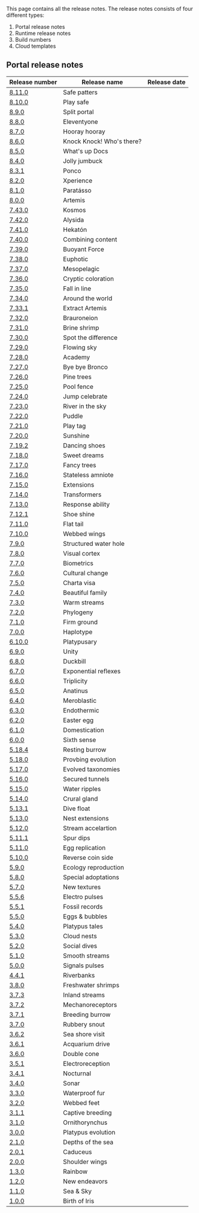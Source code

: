 This page contains all the release notes. The release notes consists of four different types:
1. Portal release notes
2. Runtime release notes
3. Build numbers
4. Cloud templates

## Portal release notes
|Release number |Release name |Release date |
|---|---|---|
|[8.11.0](8.11.0-safe-patterns.md)| Safe patters| | 
|[8.10.0](8.10.0-play-safe.md)| Play safe| | 
|[8.9.0](8.9.0-split-portal.md)| Split portal| | 
|[8.8.0](8.8.0-eleventyone.md)| Eleventyone| | 
|[8.7.0](8.7.0-hooray-hooray.md)| Hooray hooray| | 
|[8.6.0](8.6.0-knock-knock!-whos-there?.md)| Knock Knock! Who's there?| | 
|[8.5.0](8.5.0-whats-up?-docs!.md)| What's up Docs| | 
|[8.4.0](8.4.0-jolly-jumbuck.md)| Jolly jumbuck| | 
|[8.3.1](8.3.1-ponco.md)| Ponco| | 
|[8.2.0](8.2.0-xperience.md)| Xperience| | 
|[8.1.0](8.1.0-paratásso.md)| Paratásso| | 
|[8.0.0](8.0.0-artemis.md)| Artemis| | 
|[7.43.0](7.43.0-kosmos.md)| Kosmos| | 
|[7.42.0](7.42.0-alysida.md)| Alysida| | 
|[7.41.0](7.41.0-hekatón.md)| Hekatón| | 
|[7.40.0](7.40.0-combining-content.md)| Combining content| | 
|[7.39.0](7.39.0-buoyant-force.md)| Buoyant Force| | 
|[7.38.0](7.38.0-euphotic.md)| Euphotic| | 
|[7.37.0](7.37.0-mesopelagic.md)| Mesopelagic| | 
|[7.36.0](7.36.0-cryptic-coloration.md)| Cryptic coloration| | 
|[7.35.0](7.35.0-fall-in-line.md)| Fall in line| | 
|[7.34.0](7.34.0-around-the-world.md)| Around the world| | 
|[7.33.1](7.33.1-extract-artemis.md)| Extract Artemis| | 
|[7.32.0](7.32.0-brauroneion.md)| Brauroneion| | 
|[7.31.0](7.31.0-brine-shrimp.md)| Brine shrimp| | 
|[7.30.0](7.30.0-spot-the-difference.md)| Spot the difference| | 
|[7.29.0](7.29.0-flowing-sky.md)| Flowing sky| | 
|[7.28.0](7.28.0-academy.md)| Academy| | 
|[7.27.0](7.27.0-bye-bye-bronco.md)| Bye bye Bronco| | 
|[7.26.0](7.26.0-pine-trees.md)| Pine trees| | 
|[7.25.0](7.25.0-pool-fence.md)| Pool fence| | 
|[7.24.0](7.24.0-jump-&-celebrate.md)| Jump  celebrate| | 
|[7.23.0](7.23.0-river-in-the-sky.md)| River in the sky| | 
|[7.22.0](7.22.0-puddle.md)| Puddle| | 
|[7.21.0](7.21.0-play-tag.md)| Play tag| | 
|[7.20.0](7.20.0-sunshine.md)| Sunshine| | 
|[7.19.2](7.19.2-dancing-shoes.md)| Dancing shoes| | 
|[7.18.0](7.18.0-sweet-dreams.md)| Sweet dreams| | 
|[7.17.0](7.17.0-fancy-trees.md)| Fancy trees| | 
|[7.16.0](7.16.0-stateless-amniote.md)| Stateless amniote| | 
|[7.15.0](7.15.0-extensions.md)| Extensions| | 
|[7.14.0](7.14.0-transformers.md)| Transformers| | 
|[7.13.0](7.13.0-response-ability.md)| Response ability| | 
|[7.12.1](7.12.1-shoe-shine.md)| Shoe shine| | 
|[7.11.0](7.11.0-flat-tail.md)| Flat tail| | 
|[7.10.0](7.10.0-webbed-wings.md)| Webbed wings| | 
|[7.9.0](7.9.0-structured-water-hole.md)| Structured water hole| | 
|[7.8.0](7.8.0-visual-cortex.md)| Visual cortex| | 
|[7.7.0](7.7.0-biometrics.md)| Biometrics| | 
|[7.6.0](7.6.0-cultural-change.md)| Cultural change| | 
|[7.5.0](7.5.0-charta-visa.md)| Charta visa| | 
|[7.4.0](7.4.0-beautiful-family.md)| Beautiful family| | 
|[7.3.0](7.3.0-warm-streams.md)| Warm streams| | 
|[7.2.0](7.2.0-phylogeny.md)| Phylogeny| | 
|[7.1.0](7.1.0-firm-ground.md)| Firm ground| | 
|[7.0.0](7.0.0-haplotype.md)| Haplotype| | 
|[6.10.0](6.10.0-platypusary.md)| Platypusary| | 
|[6.9.0](6.9.0-unity.md)| Unity| | 
|[6.8.0](6.8.0-duckbill.md)| Duckbill| | 
|[6.7.0](6.7.0-exponential-reflexes.md)| Exponential reflexes| | 
|[6.6.0](6.6.0-triplicity.md)| Triplicity| | 
|[6.5.0](6.5.0-anatinus.md)| Anatinus| | 
|[6.4.0](6.4.0-meroblastic.md)| Meroblastic| | 
|[6.3.0](6.3.0-endothermic.md)| Endothermic| | 
|[6.2.0](6.2.0-easter-egg.md)| Easter egg| | 
|[6.1.0](6.1.0-domestication.md)| Domestication| | 
|[6.0.0](6.0.0-sixth-sense.md)| Sixth sense| | 
|[5.18.4](5.18.4-resting-burrow.md)| Resting burrow| |
|[5.18.0](5.18.0-probing-evolution.md)| Provbing evolution| |
|[5.17.0](5.17.0-evolved-taxonomies.md)| Evolved taxonomies| |
|[5.16.0](5.16.0-secured-tunnels.md)| Secured tunnels| | 
|[5.15.0](5.15.0-water-ripples.md)| Water ripples| | 
|[5.14.0](5.14.0-crural-gland.md)| Crural gland| | 
|[5.13.1](5.13.1-dive-&-float.md)| Dive  float| | 
|[5.13.0](5.13.0-nest-extensions.md)| Nest extensions| | 
|[5.12.0](5.12.0-stream-acceleration.md)| Stream accelartion| | 
|[5.11.1](5.11.1-spur-drips.md)| Spur dips| | 
|[5.11.0](5.11.0-egg-replication.md)| Egg replication| | 
|[5.10.0](5.10.0-reverse-coin-side.md)| Reverse coin side| | 
|[5.9.0](5.9.0-ecology-reproduction.md)| Ecology reproduction| | 
|[5.8.0](5.8.0-special-adaptations.md)| Special adoptations| | 
|[5.7.0](5.7.0-new-textures.md)| New textures| | 
|[5.5.6](5.5.6-electro-pulses.md)| Electro pulses| | 
|[5.5.1](5.5.1-fossil-records.md)| Fossil records| | 
|[5.5.0](5.5.0-eggs-&-bubbles.md)| Eggs & bubbles| | 
|[5.4.0](5.4.0-platypus-tales.md)| Platypus tales| | 
|[5.3.0](5.3.0-cloud-nests.md)| Cloud nests| | 
|[5.2.0](5.2.0-social-dives.md)| Social dives| | 
|[5.1.0](5.1.0-smooth-streams.md)| Smooth streams| | 
|[5.0.0](5.0.0-signals-&-pulses.md)| Signals  pulses| | 
|[4.4.1](4.4.1-riverbanks.md)| Riverbanks| | 
|[3.8.0](3.8.0-freshwater-shrimps.md)| Freshwater shrimps| | 
|[3.7.3](3.7.3-inland-streams.md)| Inland streams| | 
|[3.7.2](3.7.2-mechanoreceptors.md)| Mechanoreceptors| | 
|[3.7.1](3.7.1-breeding-burrow.md)| Breeding burrow| | 
|[3.7.0](3.7.0-rubbery-snout.md)| Rubbery snout| | 
|[3.6.2](3.6.2-sea-shore-visit.md)| Sea shore visit| | 
|[3.6.1](3.6.1-acquarium-dive.md)| Acquarium drive| | 
|[3.6.0](3.6.0-double-cone.md)| Double cone| | 
|[3.5.1](3.5.1-electroreception.md)| Electroreception| | 
|[3.4.1](3.4.1-nocturnal.md)| Nocturnal| | 
|[3.4.0](3.4.0-sonar.md)| Sonar| | 
|[3.3.0](3.3.0-waterproof-fur.md)| Waterproof fur| | 
|[3.2.0](3.2.0-webbed-feet.md)| Webbed feet| | 
|[3.1.1](3.1.1-captive-breeding.md)| Captive breeding| | 
|[3.1.0](3.1.0-ornithorhynchus.md)| Ornithorynchus| | 
|[3.0.0](3.0.0-platypus-evolution.md)| Platypus evolution| | 
|[2.1.0](2.1.0-depths-of-the-sea.md)| Depths of the sea| | 
|[2.0.1](2.0.1-caduceus.md)| Caduceus| | 
|[2.0.0](2.0.0-shoulder-wings.md)| Shoulder wings| | 
|[1.3.0](1.3.0-rainbow.md)| Rainbow| | 
|[1.2.0](1.2.0-new-endeavors.md)| New endeavors | | 
|[1.1.0](1.1.0-sea-&-sky.md)| Sea & Sky| | 
|[1.0.0](1.0.0-birth-of-iris.md)| Birth of Iris| |  
